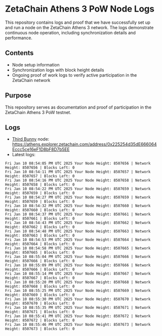 # ZetaChain Athens 3 PoW Node Logs
This repository contains logs and proof that we have successfully set up and run a node on the ZetaChain Athens 3 network. The logs demonstrate continuous node operation, including synchronization details and performance.

## Contents
- Node setup information
- Synchronization logs with block height details
- Ongoing proof of work logs to verify active participation in the ZetaChain network

## Purpose
This repository serves as documentation and proof of participation in the ZetaChain Athens 3 PoW testnet.

## Logs

- [Third Bunny](https://thirdbunny.xyz/) node: https://athens.explorer.zetachain.com/address/0x225254d35dE666064Eccc5ce16eF1D8bF8D7b5EE
- Latest logs:
```
Fri Jan 10 08:54:05 PM UTC 2025 Your Node Height: 8507656 | Network Height: 8507656 | Blocks Left: 0
Fri Jan 10 08:54:11 PM UTC 2025 Your Node Height: 8507657 | Network Height: 8507657 | Blocks Left: 0
Fri Jan 10 08:54:16 PM UTC 2025 Your Node Height: 8507658 | Network Height: 8507658 | Blocks Left: 0
Fri Jan 10 08:54:22 PM UTC 2025 Your Node Height: 8507659 | Network Height: 8507659 | Blocks Left: 0
Fri Jan 10 08:54:27 PM UTC 2025 Your Node Height: 8507659 | Network Height: 8507659 | Blocks Left: 0
Fri Jan 10 08:54:32 PM UTC 2025 Your Node Height: 8507660 | Network Height: 8507660 | Blocks Left: 0
Fri Jan 10 08:54:37 PM UTC 2025 Your Node Height: 8507661 | Network Height: 8507661 | Blocks Left: 0
Fri Jan 10 08:54:43 PM UTC 2025 Your Node Height: 8507662 | Network Height: 8507662 | Blocks Left: 0
Fri Jan 10 08:54:48 PM UTC 2025 Your Node Height: 8507663 | Network Height: 8507663 | Blocks Left: 0
Fri Jan 10 08:54:53 PM UTC 2025 Your Node Height: 8507664 | Network Height: 8507664 | Blocks Left: 0
Fri Jan 10 08:54:58 PM UTC 2025 Your Node Height: 8507665 | Network Height: 8507665 | Blocks Left: 0
Fri Jan 10 08:55:04 PM UTC 2025 Your Node Height: 8507666 | Network Height: 8507666 | Blocks Left: 0
Fri Jan 10 08:55:09 PM UTC 2025 Your Node Height: 8507666 | Network Height: 8507666 | Blocks Left: 0
Fri Jan 10 08:55:14 PM UTC 2025 Your Node Height: 8507667 | Network Height: 8507667 | Blocks Left: 0
Fri Jan 10 08:55:20 PM UTC 2025 Your Node Height: 8507668 | Network Height: 8507668 | Blocks Left: 0
Fri Jan 10 08:55:25 PM UTC 2025 Your Node Height: 8507669 | Network Height: 8507669 | Blocks Left: 0
Fri Jan 10 08:55:30 PM UTC 2025 Your Node Height: 8507670 | Network Height: 8507670 | Blocks Left: 0
Fri Jan 10 08:55:35 PM UTC 2025 Your Node Height: 8507671 | Network Height: 8507671 | Blocks Left: 0
Fri Jan 10 08:55:41 PM UTC 2025 Your Node Height: 8507672 | Network Height: 8507672 | Blocks Left: 0
Fri Jan 10 08:55:46 PM UTC 2025 Your Node Height: 8507673 | Network Height: 8507673 | Blocks Left: 0
```
